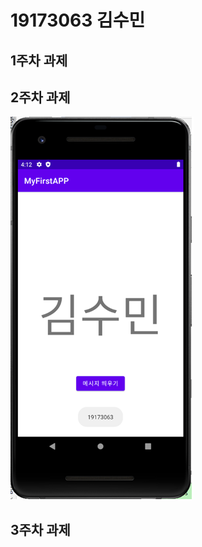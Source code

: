 # 19173063 김수민

## 1주차 과제

## 2주차 과제
   <img width="" height="" src="./png/2주차.png"></img>

## 3주차 과제
